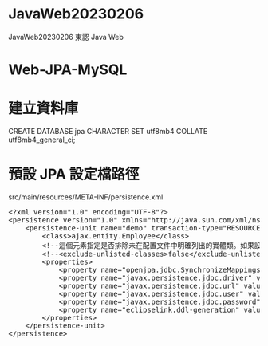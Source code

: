 # JavaWeb20230206
JavaWeb20230206 東認 Java Web

# Web-JPA-MySQL
# 建立資料庫
CREATE DATABASE jpa CHARACTER SET utf8mb4 COLLATE utf8mb4_general_ci;

# 預設 JPA 設定檔路徑
src/main/resources/META-INF/persistence.xml
<pre>
&lt;?xml version="1.0" encoding="UTF-8"?&gt;
&lt;persistence version="1.0" xmlns="http://java.sun.com/xml/ns/persistence" xmlns:xsi="http://www.w3.org/2001/XMLSchema-instance" xsi:schemaLocation="http://java.sun.com/xml/ns/persistence  http://java.sun.com/xml/ns/persistence/persistence_1_0.xsd"&gt;
    &lt;persistence-unit name="demo" transaction-type="RESOURCE_LOCAL"&gt;
        &lt;class&gt;ajax.entity.Employee&lt;/class&gt;
        &lt;!--這個元素指定是否排除未在配置文件中明確列出的實體類。如果設置為false（默認值），則未在persistence.xml中明確列出的實體類也會被JPA管理器自動掃描並添加到持久化單元中。--&gt;
        &lt;!--&lt;exclude-unlisted-classes&gt;false&lt;/exclude-unlisted-classes&gt;--&gt;
        &lt;properties&gt;
            &lt;property name="openjpa.jdbc.SynchronizeMappings" value="buildSchema(ForeignKeys=true)"/&gt;
            &lt;property name="javax.persistence.jdbc.driver" value="com.mysql.cj.jdbc.Driver"/&gt;
            &lt;property name="javax.persistence.jdbc.url" value="jdbc:mysql://localhost:3306/web?useSSL=false&amp;serverTimezone=Asia/Taipei"/&gt;
            &lt;property name="javax.persistence.jdbc.user" value="root"/&gt;
            &lt;property name="javax.persistence.jdbc.password" value="12345678"/&gt;
            &lt;property name="eclipselink.ddl-generation" value="create-or-extend-tables"/&gt;
        &lt;/properties&gt;
    &lt;/persistence-unit&gt;
&lt;/persistence&gt;
</pre>
